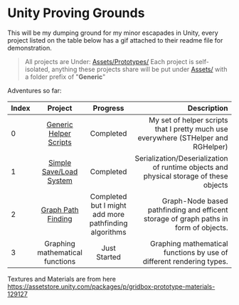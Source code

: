 # Unity Proving Grounds


This will be my dumping ground for my minor escapades in Unity, every project listed on the table below has a gif attached to their readme file for demonstration.

>All projects are Under: [Assets/Prototypes/](Assets/Prototypes) Each project is self-isolated, anything these projects share will be put under [Assets/](Assets/) with a folder prefix of "**Generic**"


Adventures so far:

| Index | Project       | Progress      |  Description  |
|:------|:-------------:|:-------------:| -------------:|
| 0 | [Generic Helper Scripts](Assets/GenericScripts/Utility) | Completed | My set of helper scripts that I pretty much use everywhere (STHelper and RGHelper) |
| 1 | [Simple Save/Load System](Assets/Prototypes/SaveLoadSystem) | Completed | Serialization/Deserialization of runtime objects and physical storage of these objects |
| 2 | [Graph Path Finding](Assets/Prototypes/SearchAlgorithms) | Completed but I might add more pathfinding algorithms | Graph-Node based pathfinding and efficent storage of graph paths in form of objects. |
| 3 | Graphing mathematical functions | Just Started | Graphing mathematical functions by use of different rendering types. |



Textures and Materials are from here https://assetstore.unity.com/packages/p/gridbox-prototype-materials-129127
